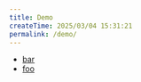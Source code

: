 ```yaml
---
title: Demo
createTime: 2025/03/04 15:31:21
permalink: /demo/
---
```


- [bar](./bar.md)
- [foo](./foo.md)
